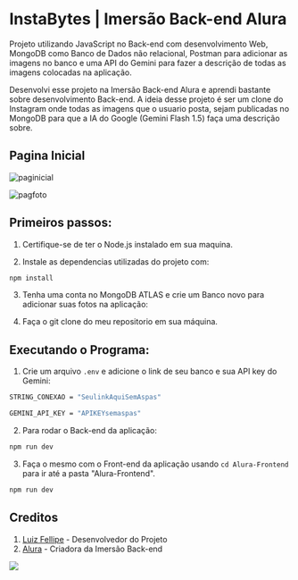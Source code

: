 # InstaBytes | Imersão Back-end Alura
Projeto utilizando JavaScript no Back-end com desenvolvimento Web, MongoDB como Banco de Dados não relacional, Postman para adicionar as imagens no banco e uma API do Gemini para fazer a descrição de todas as imagens colocadas na aplicação.

Desenvolvi esse projeto na Imersão Back-end Alura e aprendi bastante sobre desenvolvimento Back-end. A ideia desse projeto é ser um clone do Instagram onde todas as imagens que o usuario posta, sejam publicadas no MongoDB para que a IA do Google (Gemini Flash 1.5) faça uma descrição sobre.

## Pagina Inicial

![paginicial](https://github.com/user-attachments/assets/0b4543ae-7e79-4762-a9a7-ba500ebd17a0)


![pagfoto](https://github.com/user-attachments/assets/7a391cf3-fe3e-42d9-9da3-7ba90c2dd89e)

## Primeiros passos:

1. Certifique-se de ter o Node.js instalado em sua maquina. 

2. Instale as dependencias utilizadas do projeto com:
```bash
npm install
```
3. Tenha uma conta no MongoDB ATLAS e crie um Banco novo para adicionar suas fotos na aplicação:

4. Faça o git clone do meu repositorio em sua máquina.

## Executando o Programa:

1. Crie um arquivo `.env` e adicione o link de seu banco e sua API  key do Gemini:

```bash
STRING_CONEXAO = "SeulinkAquiSemAspas"

GEMINI_API_KEY = "APIKEYsemaspas"
```

2. Para rodar o Back-end da aplicação:
```bash
npm run dev
```
3. Faça o mesmo com o Front-end da aplicação usando `cd Alura-Frontend` para ir até a pasta "Alura-Frontend".
```bash
npm run dev
```

## Creditos
1. [Luiz Fellipe](mailto:luiz.fellipe.nunes2016@gmail.com) - Desenvolvedor do Projeto
2. [Alura](https://www.alura.com.br/) - Criadora da Imersão Back-end

<img src="https://media.tenor.com/1MfQk9vFF7MAAAAM/anime-bye-bye-maki.gif">
